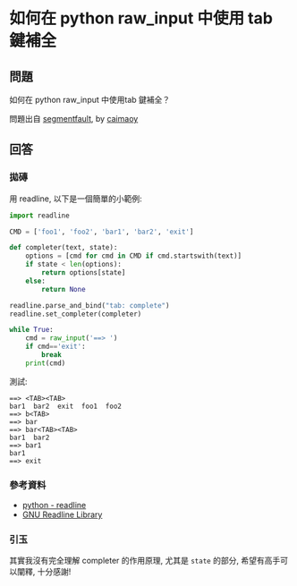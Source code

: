 # 如何在 python raw_input 中使用 tab 鍵補全

## 問題

如何在 python raw_input 中使用tab 鍵補全？

問題出自 [segmentfault](https://segmentfault.com/q/1010000006090261/a-1020000006094141), by [caimaoy](https://segmentfault.com/u/caimaoy)

## 回答

### 拋磚

用 readline, 以下是一個簡單的小範例:

```python
import readline

CMD = ['foo1', 'foo2', 'bar1', 'bar2', 'exit']

def completer(text, state):
    options = [cmd for cmd in CMD if cmd.startswith(text)]
    if state < len(options):
        return options[state]
    else:
        return None

readline.parse_and_bind("tab: complete")
readline.set_completer(completer)

while True:
    cmd = raw_input('==> ')
    if cmd=='exit':
        break
    print(cmd)
```

測試:

```
==> <TAB><TAB>
bar1  bar2  exit  foo1  foo2
==> b<TAB>
==> bar
==> bar<TAB><TAB>
bar1  bar2  
==> bar1
bar1
==> exit
```

### 參考資料

* [python - readline](https://docs.python.org/2.7/library/readline.html)
* [GNU Readline Library](http://tiswww.case.edu/php/chet/readline/readline.html)


### 引玉

其實我沒有完全理解 completer 的作用原理, 尤其是 `state` 的部分, 希望有高手可以闡釋, 十分感謝!
